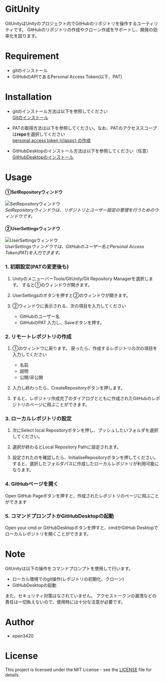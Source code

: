 # GitUnity

GitUnityはUnityのプロジェクト内でGitHubのリポジトリを操作するユーティリティです。
GitHubのリポジトリの作成やクローン作成をサポートし、開発の効率化を図ります。

# Requirement

* gitのインストール
* GitHubのAPIであるPersonal Access Token(以下、PAT)

# Installation

* gitのインストール方法は以下を参照してください  
  [Gitのインストール](https://git-scm.com/book/ja/v2/%E4%BD%BF%E3%81%84%E5%A7%8B%E3%82%81%E3%82%8B-Git%E3%81%AE%E3%82%A4%E3%83%B3%E3%82%B9%E3%83%88%E3%83%BC%E3%83%AB)

* PATの取得方法は以下を参照してください。なお、PATのアクセススコープは**repo**を選択してください  
  [personal access token (classic) の作成](https://docs.github.com/ja/authentication/keeping-your-account-and-data-secure/managing-your-personal-access-tokens#personal-access-token-classic-%E3%81%AE%E4%BD%9C%E6%88%90)

* GitHubDesktopのインストール方法は以下を参照してください（任意）  
  [GitHubDesktopのインストール](https://docs.github.com/en/desktop/installing-and-authenticating-to-github-desktop/installing-github-desktop)

# Usage

#### ①SetRepositoryウィンドウ
![SetRepositoryウィンドウ](https://github.com/user-attachments/assets/934b6e6c-e204-4b5f-a1ed-1f8ab7f5aeb0)  
*SetRepositoryウィンドウは、リポジトリとユーザー設定の管理を行うためのウィンドウです。*

#### ②UserSettingsウィンドウ
![UserSettingsウィンドウ](https://github.com/user-attachments/assets/5671e47d-7dbc-46f8-8874-99c1a2d331db)  
*UserSettingsウィンドウでは、GitHubのユーザー名とPersonal Access Token(PAT)を入力できます。*

### 1. 初期設定(PATの変更後も)
1. UnityのメニューバーTools/GitUnity/Git Repository Managerを選択します。
   すると①のウィンドウが開きます。

2. UserSettingsのボタンを押すと②のウィンドウが開きます。

3. ②ウィンドウに表示される、次の項目を入力してください
   * GitHubのユーザー名
   * GitHubのPAT
   入力し、Saveボタンを押す。

### 2. リモートレポジトリの作成

1. ①のウィンドウに戻ります。
   戻ったら、作成するレポジトリの次の項目を入力してください
   * 名前
   * 説明
   * 公開/非公開

2. 入力し終わったら、CreateRepositoryボタンを押します。

3. すると、レポジトリ作成完了のダイアログとともに作成されたGitHubのレポジトリのページに飛ぶことができます。

### 3. ローカルレポジトリの設定

1. 次にSelect local Repositoryボタンを押し、プッシュしたいフォルダを選択してください。

2. 選択が終わるとLocal Repository Pathに設定されます。

3. 設定されたのを確認したら、InitialiseRepositoryボタンを押してください。
   すると、選択したフォルダパスに作成したローカルレポジトリが利用可能になります。

### 4. GitHubページを開く
Open GitHub Pageボタンを押すと、作成されたレポジトリのページに飛ぶことができます

### 5. コマンドプロンプトかGitHubDesktopの起動

Open your cmd or GitHubDesktopボタンを押すと、cmdかGitHub Desktopでローカルレポジトリを開くことができます。

# Note

GitUnityは以下の操作をコマンドプロンプトを使用して行います。
* ローカル環境でのgit操作(レポジトリの初期化、クローン)
* GitHubDesktopの起動

また、セキュリティ対策はなされていません。
アクセストークンの漏洩などの責任は一切負えないので、使用時には十分な注意が必要です。
# Author

* epen3420

# License

This project is licensed under the MIT License - see the [LICENSE](LICENSE) file for details.
